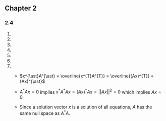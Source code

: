 ## Chapter 2

### 2.4
  1.

  2.

  3.

  4.

  5.

  6.

  7. * $x^{\ast}A^{\ast} = \overline{x^{T}A^{T}} = \overline{(Ax)^{T}} =
       (Ax)^{\ast}$

	 * $A^{\ast}Ax = 0$ implies $x^{\ast}A^{\ast}Ax = (Ax)^{\ast}Ax =
       ||Ax||^2 = 0$ which implies $Ax = 0$

	 * Since a solution vector $x$ is a solution of all equations, $A$
       has the same null space as $A^{\ast}A$.
